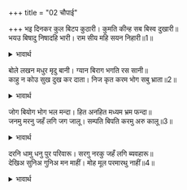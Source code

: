 +++
title = "02 चौपाई"

+++
भइ दिनकर कुल बिटप कुठारी। कुमति कीन्ह सब बिस्व दुखारी॥  
भयउ बिषादु निषादहि भारी। राम सीय महि सयन निहारी॥1॥  

<details><summary>भावार्थ</summary>

वह सूर्यकुल रूपी वृक्ष के लिए कुल्हाडी हो गई। उस कुबुद्धि ने सम्पूर्ण विश्व को दुःखी कर दिया। श्री राम-सीता को जमीन पर सोते हुए देखकर निषाद को बडा दुःख हुआ॥1॥  
</details>

बोले लखन मधुर मृदु बानी। ग्यान बिराग भगति रस सानी॥  
काहु न कोउ सुख दुख कर दाता। निज कृत करम भोग सबु भ्राता॥2॥  

<details><summary>भावार्थ</summary>

तब लक्ष्मणजी ज्ञान, वैराग्य और भक्ति के रस से सनी हुई मीठी और कोमल वाणी बोले- हे भाई! कोई किसी को सुख-दुःख का देने वाला नहीं है। सब अपने ही किए हुए कर्मों का फल भोगते हैं॥2॥  
</details>

जोग बियोग भोग भल मन्दा। हित अनहित मध्यम भ्रम फन्दा॥  
जनमु मरनु जहँ लगि जग जालू। सम्पति बिपति करमु अरु कालू॥3॥  

<details><summary>भावार्थ</summary>

संयोग (मिलना), वियोग (बिछुडना), भले-बुरे भोग, शत्रु, मित्र और उदासीन- ये सभी भ्रम के फन्दे हैं। जन्म-मृत्यु, सम्पत्ति-विपत्ति, कर्म और काल- जहाँ तक जगत के जञ्जाल हैं,॥3॥  
</details>

दरनि धामु धनु पुर परिवारू। सरगु नरकु जहँ लगि ब्यवहारू॥  
देखिअ सुनिअ गुनिअ मन माहीं। मोह मूल परमारथु नाहीं॥4॥  

<details><summary>भावार्थ</summary>

धरती, घर, धन, नगर, परिवार, स्वर्ग और नरक आदि जहाँ तक व्यवहार हैं, जो देखने, सुनने और मन के अन्दर विचारने में आते हैं, इन सबका मूल मोह (अज्ञान) ही है। परमार्थतः ये नहीं हैं॥4॥  
</details>

